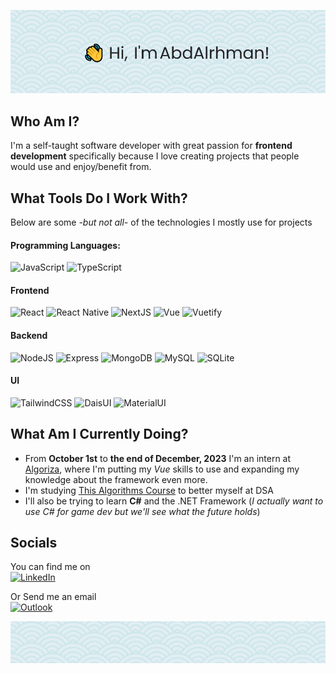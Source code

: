 ![Header](./header.png)


## Who Am I?
I'm a self-taught software developer with great passion for **frontend development** specifically because I love creating projects that people would use and enjoy/benefit from.

## What Tools Do I Work With?
Below are some _-but not all-_ of the technologies I mostly use for projects

#### Programming Languages:
![JavaScript](https://img.shields.io/badge/JavaScript-323330?style=for-the-badge&logo=javascript&logoColor=F7DF1E) ![TypeScript](https://img.shields.io/badge/TypeScript-007ACC?style=for-the-badge&logo=typescript&logoColor=white) 

#### Frontend
![React](https://img.shields.io/badge/React-20232A?style=for-the-badge&logo=react&logoColor=61DAFB) ![React Native](https://img.shields.io/badge/React_Native-20232A?style=for-the-badge&logo=react&logoColor=61DAFB) ![NextJS](https://img.shields.io/badge/next%20js-000000?style=for-the-badge&logo=nextdotjs&logoColor=white) ![Vue](https://img.shields.io/badge/Vue%20js-35495E?style=for-the-badge&logo=vuedotjs&logoColor=4FC08D) ![Vuetify](https://img.shields.io/badge/Vuetify-1867C0?style=for-the-badge&logo=vuetify&logoColor=white)

#### Backend
![NodeJS](https://img.shields.io/badge/Node%20js-339933?style=for-the-badge&logo=nodedotjs&logoColor=white) ![Express](https://img.shields.io/badge/Express%20js-000000?style=for-the-badge&logo=express&logoColor=white) ![MongoDB](https://img.shields.io/badge/MongoDB-4EA94B?style=for-the-badge&logo=mongodb&logoColor=white) ![MySQL](https://img.shields.io/badge/MySQL-005C84?style=for-the-badge&logo=mysql&logoColor=white) ![SQLite](https://img.shields.io/badge/SQLite-07405E?style=for-the-badge&logo=sqlite&logoColor=white)


#### UI
![TailwindCSS](https://img.shields.io/badge/Tailwind_CSS-38B2AC?style=for-the-badge&logo=tailwind-css&logoColor=white) ![DaisUI](https://img.shields.io/badge/daisyUI-1ad1a5?style=for-the-badge&logo=daisyui&logoColor=white) ![MaterialUI](https://img.shields.io/badge/Material%20UI-007FFF?style=for-the-badge&logo=mui&logoColor=white) 

## What Am I Currently Doing?
- From **October 1st** to **the end of December, 2023** I'm an intern at [Algoriza](https://www.linkedin.com/company/algoriza/), where I'm putting my _Vue_ skills to use and expanding my knowledge about the framework even more.
- I'm studying [This Algorithms Course](https://frontendmasters.com/courses/algorithms/) to better myself at DSA
- I'll also be trying to learn **C#** and the .NET Framework (_I actually want to use C# for game dev but we'll see what the future holds_)

## Socials
You can find me on <br/>
[![LinkedIn](https://img.shields.io/badge/LinkedIn-0077B5?style=for-the-badge&logo=linkedin&logoColor=white)](https://www.linkedin.com/in/abdalrhman-samy/)

Or Send me an email <br/>
[![Outlook](https://img.shields.io/badge/Microsoft_Outlook-0078D4?style=for-the-badge&logo=microsoft-outlook&logoColor=white)](mailto:abdalrhman.samy@outlook.com)


![Footer](./footer.png)

